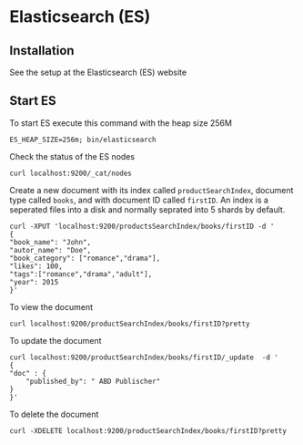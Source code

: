 # Elasticsearch (ES)

## Installation
See the setup at the Elasticsearch (ES) website

## Start ES
To start ES execute this command with the heap size 256M
```
ES_HEAP_SIZE=256m; bin/elasticsearch
```
Check the status of the ES nodes

```
curl localhost:9200/_cat/nodes
```

Create a new document with its index called ```productSearchIndex```, 
document type called ```books```, and with document ID called ```firstID```.
An index is a seperated files into a disk and normally seprated into 5 shards by default.
```
curl -XPUT 'localhost:9200/productsSearchIndex/books/firstID -d '
{
"book_name": "John",
"autor_name": "Doe",
"book_category": ["romance","drama"],
"likes": 100,
"tags":["romance","drama","adult"],
"year": 2015
}'
```
To view the document
```
curl localhost:9200/productSearchIndex/books/firstID?pretty
```
To update the document

```
curl localhost:9200/productSearchIndex/books/firstID/_update  -d '
{
"doc" : {
	"published_by": " ABD Publischer"
}
}'
```
To delete the document
```
curl -XDELETE localhost:9200/productSearchIndex/books/firstID?pretty
```







